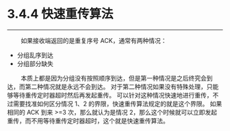 # 3.4.4 快速重传算法
***

&emsp;&emsp;
如果接收端返回的是重复序号 ACK，通常有两种情况：

+ 分组乱序到达
+ 分组部分缺失

&emsp;&emsp;
本质上都是因为分组没有按照顺序到达，但是第一种情况是之后终究会到达，而第二种情况就是永远不会到达。
对于第二种情况如果没有特殊处理，只能够等待重传定时器超时然后再发起重传。
可以针对这种情况快速地进行重传，不过需要找准如何区分情况 1、2 的界限，快速重传算法规定的就是这个界限。
如果相同的 ACK 到来 \>=3 次，那么就认为是情况 2，那么这个时候就可以立即发起重传，而不用等待重传定时器超时，这个就是快速重传算法。